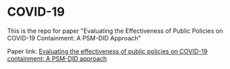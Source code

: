 # COVID-19
This is the repo for paper "Evaluating the Effectiveness of Public Policies on COVID-19 Containment: A PSM-DID Approach"

Paper link: [Evaluating the effectiveness of public policies on COVID-19 containment: A PSM-DID approach](https://arxiv.org/abs/2408.14108)
